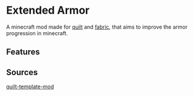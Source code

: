 # Extended Armor
A minecraft mod made for [quilt](https://quiltmc.org/en/) and 
[fabric](https://fabricmc.net/), that aims to improve the armor 
progression in minecraft.
## Features
## Sources
[quilt-template-mod](https://github.com/QuiltMC/quilt-template-mod)
